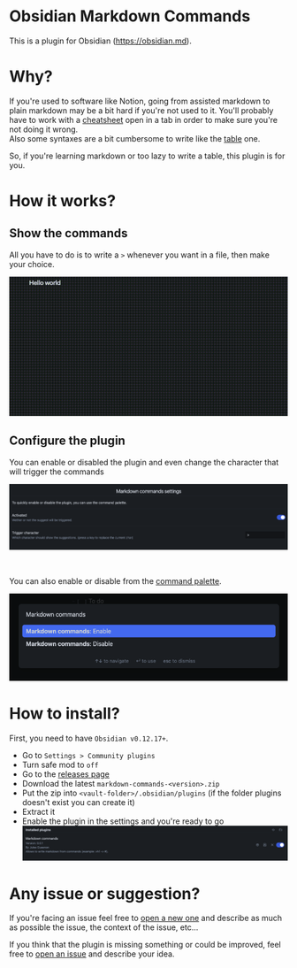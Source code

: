 # Obsidian Markdown Commands

This is a plugin for Obsidian (https://obsidian.md).

# Why?

If you're used to software like Notion, going from assisted markdown to plain markdown may be a bit hard if you're not used to it. You'll probably have to work with a [cheatsheet](https://www.markdownguide.org/cheat-sheet/) open in a tab in order to make sure you're not doing it wrong. <br/>
Also some syntaxes are a bit cumbersome to write like the [table](https://www.markdownguide.org/cheat-sheet/#extended-syntax) one.

So, if you're learning markdown or too lazy to write a table, this plugin is for you.

# How it works?

## Show the commands

All you have to do is to write a `>` whenever you want in a file, then make your choice.

![example.gif](./images/example.gif)

## Configure the plugin

You can enable or disabled the plugin and even change the character that will trigger the commands

![settings.png](./images/settings.png)

<br/>

You can also enable or disable from the [command palette](https://help.obsidian.md/Plugins/Command+palette#:~:text=The%20Command%20Palette%20is%20enabled,in%20on%20the%20right%20side.).

![palette.png](./images/palette.png)

# How to install?

First, you need to have `Obsidian v0.12.17+`.

-   Go to `Settings > Community plugins`
-   Turn safe mod to `off`
-   Go to the [releases page](https://github.com/JulesGuesnon/obsidian-markdown-commands/releases)
-   Download the latest `markdown-commands-<version>.zip`
-   Put the zip into `<vault-folder>/.obsidian/plugins` (if the folder plugins doesn't exist you can create it)
-   Extract it
-   Enable the plugin in the settings and you're ready to go
    ![enable.png](./images/enable.png)

# Any issue or suggestion?

If you're facing an issue feel free to [open a new one](https://github.com/JulesGuesnon/obsidian-markdown-commands/issues/new) and describe as much as possible the issue, the context of the issue, etc...

If you think that the plugin is missing something or could be improved, feel free to [open an issue](https://github.com/JulesGuesnon/obsidian-markdown-commands/issues/new) and describe your idea.
